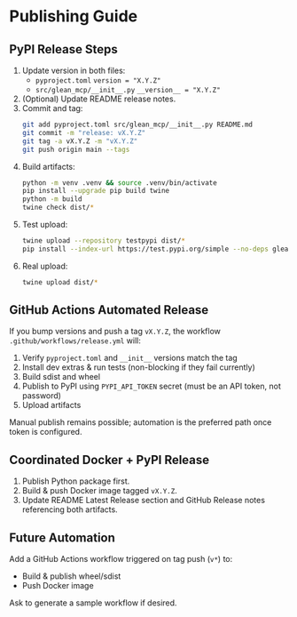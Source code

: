 # Publishing Guide

## PyPI Release Steps

1. Update version in both files:
   - `pyproject.toml` `version = "X.Y.Z"`
   - `src/glean_mcp/__init__.py` `__version__ = "X.Y.Z"`
2. (Optional) Update README release notes.
3. Commit and tag:
   ```bash
   git add pyproject.toml src/glean_mcp/__init__.py README.md
   git commit -m "release: vX.Y.Z"
   git tag -a vX.Y.Z -m "vX.Y.Z"
   git push origin main --tags
   ```
4. Build artifacts:
   ```bash
   python -m venv .venv && source .venv/bin/activate
   pip install --upgrade pip build twine
   python -m build
   twine check dist/*
   ```
5. Test upload:
   ```bash
   twine upload --repository testpypi dist/*
   pip install --index-url https://test.pypi.org/simple --no-deps glean-mcp==X.Y.Z
   ```
6. Real upload:
   ```bash
   twine upload dist/*
   ```

## GitHub Actions Automated Release

If you bump versions and push a tag `vX.Y.Z`, the workflow `.github/workflows/release.yml` will:
1. Verify `pyproject.toml` and `__init__` versions match the tag
2. Install dev extras & run tests (non-blocking if they fail currently)
3. Build sdist and wheel
4. Publish to PyPI using `PYPI_API_TOKEN` secret (must be an API token, not password)
5. Upload artifacts

Manual publish remains possible; automation is the preferred path once token is configured.

## Coordinated Docker + PyPI Release
1. Publish Python package first.
2. Build & push Docker image tagged `vX.Y.Z`.
3. Update README Latest Release section and GitHub Release notes referencing both artifacts.

## Future Automation
Add a GitHub Actions workflow triggered on tag push (`v*`) to:
- Build & publish wheel/sdist
- Push Docker image

Ask to generate a sample workflow if desired.
